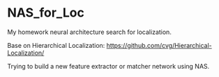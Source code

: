 # NAS_for_Loc
My homework neural architecture search for localization.

Base on Hierarchical Localization: https://github.com/cvg/Hierarchical-Localization/

Trying to build a new feature extractor or matcher network using NAS.